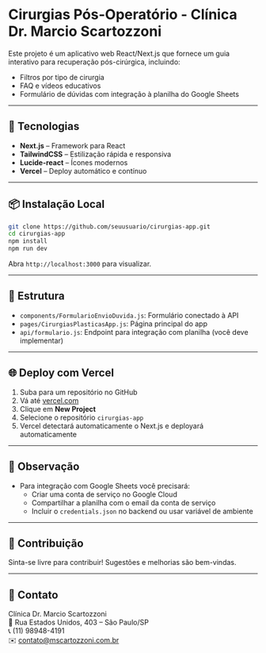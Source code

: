 # Cirurgias Pós-Operatório - Clínica Dr. Marcio Scartozzoni

Este projeto é um aplicativo web React/Next.js que fornece um guia interativo para recuperação pós-cirúrgica, incluindo:

- Filtros por tipo de cirurgia
- FAQ e vídeos educativos
- Formulário de dúvidas com integração à planilha do Google Sheets

---

## 🚀 Tecnologias

- **Next.js** – Framework para React
- **TailwindCSS** – Estilização rápida e responsiva
- **Lucide-react** – Ícones modernos
- **Vercel** – Deploy automático e contínuo

---

## 📦 Instalação Local

```bash
git clone https://github.com/seuusuario/cirurgias-app.git
cd cirurgias-app
npm install
npm run dev
```

Abra `http://localhost:3000` para visualizar.

---

## 📝 Estrutura

- `components/FormularioEnvioDuvida.js`: Formulário conectado à API
- `pages/CirurgiasPlasticasApp.js`: Página principal do app
- `api/formulario.js`: Endpoint para integração com planilha (você deve implementar)

---

## 🌐 Deploy com Vercel

1. Suba para um repositório no GitHub
2. Vá até [vercel.com](https://vercel.com)
3. Clique em **New Project**
4. Selecione o repositório `cirurgias-app`
5. Vercel detectará automaticamente o Next.js e deployará automaticamente

---

## 🔐 Observação

- Para integração com Google Sheets você precisará:
  - Criar uma conta de serviço no Google Cloud
  - Compartilhar a planilha com o email da conta de serviço
  - Incluir o `credentials.json` no backend ou usar variável de ambiente

---

## 🤝 Contribuição

Sinta-se livre para contribuir! Sugestões e melhorias são bem-vindas.

---

## 📧 Contato

Clínica Dr. Marcio Scartozzoni  
📍 Rua Estados Unidos, 403 – São Paulo/SP  
📞 (11) 98948-4191  
✉️ contato@mscartozzoni.com.br